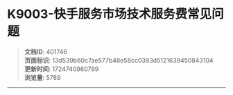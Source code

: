 # K9003-快手服务市场技术服务费常见问题

> **文档ID**: 401746  
> **页面标识**: 13d539b60c7ae577b48e58cc0393d5121639450843104  
> **更新时间**: 1724740960789  
> **浏览量**: 5789

---


